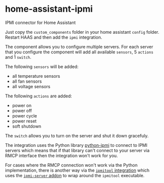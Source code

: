 # home-assistant-ipmi
IPMI connector for Home Assistant

Just copy the `custom_components` folder in your home assistant `config` folder. Restart HAAS and then add the `ipmi` integration.

The component allows you to configure multiple servers. For each server that you configure the component will add all available `sensors`, 5 `actions` and 1 `switch`.

The following `sensors` will be added:
- all temperature sensors
- all fan sensors
- all voltage sensors

The following `actions` are added:
- power on
- power off
- power cycle
- power reset
- soft shutdown

The `switch` allows you to turn on the server and shut it down gracefuly.

The integration uses the Python library [python-ipmi](https://github.com/kontron/python-ipmi) to connect to IPMI servers which means that if that library can't connect to your server via RMCP interface then the integration won't work for you.


For cases where the RMCP connection won't work via the Python implementation, there is another way
via the [`ipmitool` integration](https://github.com/ateodorescu/home-assistant-ipmitool) which uses the [`ipmi-server` addon](https://github.com/ateodorescu/home-assistant-addons) to wrap around the `ipmitool` executable.